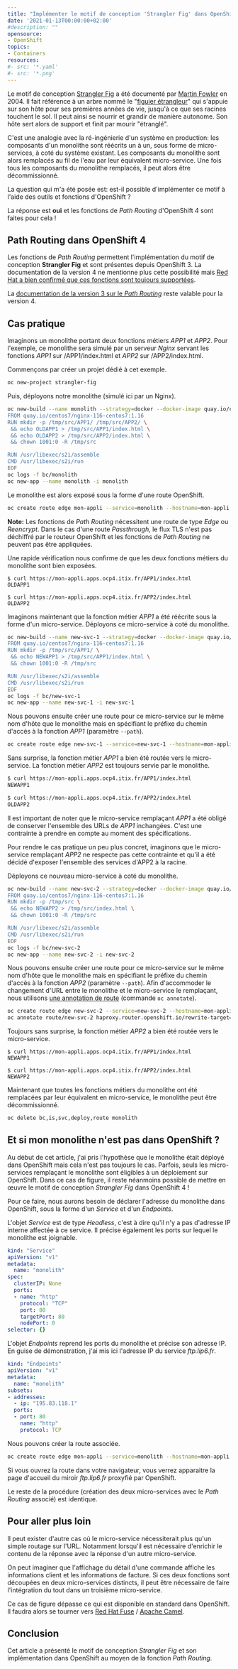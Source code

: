```yaml
---
title: "Implémenter le motif de conception 'Strangler Fig' dans OpenShift"
date: '2021-01-13T00:00:00+02:00'
#description: ""
opensource:
- OpenShift
topics:
- Containers
resources:
#- src: '*.yaml'
#- src: '*.png'
---
```


Le motif de conception [Strangler Fig](https://docs.microsoft.com/en-us/azure/architecture/patterns/strangler-fig) a été documenté par [Martin Fowler](https://martinfowler.com/bliki/StranglerFigApplication.html) en 2004.
Il fait référence à un arbre nommé le "[figuier étrangleur](https://fr.wikipedia.org/wiki/Figuier_%C3%A9trangleur)" qui s'appuie sur son hôte pour ses premières années de vie, jusqu'à ce que ses racines touchent le sol.
Il peut ainsi se nourrir et grandir de manière autonome.
Son hôte sert alors de support et finit par mourir "étranglé".

C'est une analogie avec la ré-ingénierie d'un système en production: les composants d'un monolithe sont réécrits un à un, sous forme de micro-services, à coté du système existant.
Les composants du monolithe sont alors remplacés au fil de l'eau par leur équivalent micro-service.
Une fois tous les composants du monolithe remplacés, il peut alors être décommissionné.

La question qui m'a été posée est: est-il possible d'implémenter ce motif à l'aide des outils et fonctions d'OpenShift ?

<!--more-->

La réponse est **oui** et les fonctions de *Path Routing* d'OpenShift 4 sont faites pour cela !

## Path Routing dans OpenShift&nbsp;4

Les fonctions de *Path Routing* permettent l'implémentation du motif de conception **Strangler Fig** et sont présentes depuis OpenShift 3.
La documentation de la version 4 ne mentionne plus cette possibilité mais [Red Hat a bien confirmé que ces fonctions sont toujours supportées](https://access.redhat.com/solutions/4675571).

La [documentation de la version 3 sur le *Path Routing*](https://docs.openshift.com/container-platform/3.11/architecture/networking/routes.html#path-based-routes) reste valable pour la version 4.

## Cas pratique

Imaginons un monolithe portant deux fonctions métiers *APP1* et *APP2*.
Pour l'exemple, ce monolithe sera simulé par un serveur *Nginx* servant les fonctions *APP1* sur /APP1/index.html et *APP2* sur /APP2/index.html.

Commençons par créer un projet dédié à cet exemple.

```sh
oc new-project strangler-fig
```

Puis, déployons notre monolithe (simulé ici par un Nginx).

```sh
oc new-build --name monolith --strategy=docker --docker-image quay.io/centos7/nginx-116-centos7:1.16 -D - <<EOF
FROM quay.io/centos7/nginx-116-centos7:1.16
RUN mkdir -p /tmp/src/APP1/ /tmp/src/APP2/ \
 && echo OLDAPP1 > /tmp/src/APP1/index.html \
 && echo OLDAPP2 > /tmp/src/APP2/index.html \
 && chown 1001:0 -R /tmp/src

RUN /usr/libexec/s2i/assemble
CMD /usr/libexec/s2i/run
EOF
oc logs -f bc/monolith
oc new-app --name monolith -i monolith
```

Le monolithe est alors exposé sous la forme d'une route OpenShift.

```sh
oc create route edge mon-appli --service=monolith --hostname=mon-appli.apps.ocp4.itix.fr
```

**Note:** Les fonctions de *Path Routing* nécessitent une route de type *Edge* ou *Reencrypt*.
Dans le cas d'une route *Passthrough*, le flux TLS n'est pas déchiffré par le routeur OpenShift et les fonctions de *Path Routing* ne peuvent pas être appliquées.

Une rapide vérification nous confirme de que les deux fonctions métiers du monolithe sont bien exposées.

```
$ curl https://mon-appli.apps.ocp4.itix.fr/APP1/index.html
OLDAPP1

$ curl https://mon-appli.apps.ocp4.itix.fr/APP2/index.html
OLDAPP2
```

Imaginons maintenant que la fonction métier *APP1* a été réécrite sous la forme d'un micro-service.
Déployons ce micro-service à coté du monolithe.

```sh
oc new-build --name new-svc-1 --strategy=docker --docker-image quay.io/centos7/nginx-116-centos7:1.16 -D - <<EOF
FROM quay.io/centos7/nginx-116-centos7:1.16
RUN mkdir -p /tmp/src/APP1/ \
 && echo NEWAPP1 > /tmp/src/APP1/index.html \
 && chown 1001:0 -R /tmp/src

RUN /usr/libexec/s2i/assemble
CMD /usr/libexec/s2i/run
EOF
oc logs -f bc/new-svc-1
oc new-app --name new-svc-1 -i new-svc-1
```

Nous pouvons ensuite créer une route pour ce micro-service sur le même nom d'hôte que le monolithe mais en spécifiant le préfixe du chemin d'accès à la fonction *APP1* (paramètre `--path`).

```sh
oc create route edge new-svc-1 --service=new-svc-1 --hostname=mon-appli.apps.ocp4.itix.fr --path=/APP1
```

Sans surprise, la fonction métier *APP1* a bien été routée vers le micro-service.
La fonction métier *APP2* est toujours servie par le monolithe.

```sh
$ curl https://mon-appli.apps.ocp4.itix.fr/APP1/index.html
NEWAPP1

$ curl https://mon-appli.apps.ocp4.itix.fr/APP2/index.html
OLDAPP2
```

Il est important de noter que le micro-service remplaçant *APP1* a été obligé de conserver l'ensemble des URLs de *APP1* inchangées.
C'est une contrainte à prendre en compte au moment des spécifications.

Pour rendre le cas pratique un peu plus concret, imaginons que le micro-service remplaçant *APP2* ne respecte pas cette contrainte et qu'il a été décidé d'exposer l'ensemble des services d'APP2 à la racine.

Déployons ce nouveau micro-service à coté du monolithe.

```sh
oc new-build --name new-svc-2 --strategy=docker --docker-image quay.io/centos7/nginx-116-centos7:1.16 -D - <<EOF
FROM quay.io/centos7/nginx-116-centos7:1.16
RUN mkdir -p /tmp/src \
 && echo NEWAPP2 > /tmp/src/index.html \
 && chown 1001:0 -R /tmp/src

RUN /usr/libexec/s2i/assemble
CMD /usr/libexec/s2i/run
EOF
oc logs -f bc/new-svc-2
oc new-app --name new-svc-2 -i new-svc-2
```

Nous pouvons ensuite créer une route pour ce micro-service sur le même nom d'hôte que le monolithe mais en spécifiant le préfixe du chemin d'accès à la fonction *APP2* (paramètre `--path`).
Afin d'accommoder le changement d'URL entre le monolithe et le micro-service le remplaçant, nous utilisons [une annotation de route](https://docs.openshift.com/container-platform/4.6/networking/routes/route-configuration.html#nw-route-specific-annotations_route-configuration) (commande `oc annotate`).

```sh
oc create route edge new-svc-2 --service=new-svc-2 --hostname=mon-appli.apps.ocp4.itix.fr --path=/APP2
oc annotate route/new-svc-2 haproxy.router.openshift.io/rewrite-target=/
```

Toujours sans surprise, la fonction métier *APP2* a bien été routée vers le micro-service.

```
$ curl https://mon-appli.apps.ocp4.itix.fr/APP1/index.html
NEWAPP1

$ curl https://mon-appli.apps.ocp4.itix.fr/APP2/index.html
NEWAPP2
```

Maintenant que toutes les fonctions métiers du monolithe ont été remplacées par leur équivalent en micro-service, le monolithe peut être décommissionné.

```sh
oc delete bc,is,svc,deploy,route monolith
```

## Et si mon monolithe n'est pas dans OpenShift ?

Au début de cet article, j'ai pris l'hypothèse que le monolithe était déployé dans OpenShift mais cela n'est pas toujours le cas.
Parfois, seuls les micro-services remplaçant le monolithe sont éligibles à un déploiement sur OpenShift.
Dans ce cas de figure, il reste néanmoins possible de mettre en œuvre le motif de conception *Strangler Fig* dans OpenShift 4 !

Pour ce faire, nous aurons besoin de déclarer l'adresse du monolithe dans OpenShift, sous la forme d'un *Service* et d'un *Endpoints*.

L'objet *Service* est de type *Headless*, c'est à dire qu'il n'y a pas d'adresse IP interne affectée à ce service.
Il précise également les ports sur lequel le monolithe est joignable.

```yaml
kind: "Service"
apiVersion: "v1"
metadata:
  name: "monolith"
spec:
  clusterIP: None
  ports:
  - name: "http"
    protocol: "TCP"
    port: 80
    targetPort: 80
    nodePort: 0
selector: {}
```

L'objet *Endpoints* reprend les ports du monolithe et précise son adresse IP.
En guise de démonstration, j'ai mis ici l'adresse IP du service *ftp.lip6.fr*.

```yaml
kind: "Endpoints"
apiVersion: "v1"
metadata:
  name: "monolith"
subsets:
- addresses:
  - ip: "195.83.118.1" 
  ports:
  - port: 80
    name: "http"
    protocol: TCP
```

Nous pouvons créer la route associée.

```sh
oc create route edge mon-appli --service=monolith --hostname=mon-appli.apps.ocp4.itix.fr
```

Si vous ouvrez la route dans votre navigateur, vous verrez apparaitre la page d'accueil du miroir *ftp.lip6.fr* proxyfié par OpenShift.

Le reste de la procédure (création des deux micro-services avec le *Path Routing* associé) est identique.

## Pour aller plus loin

Il peut exister d'autre cas où le micro-service nécessiterait plus qu'un simple routage sur l'URL.
Notamment lorsqu'il est nécessaire d'enrichir le contenu de la réponse avec la réponse d'un autre micro-service.

On peut imaginer que l'affichage du détail d'une commande affiche les informations client et les informations de facture.
Si ces deux fonctions sont découpées en deux micro-services distincts, il peut être nécessaire de faire l'intégration du tout dans un troisième micro-service.

Ce cas de figure dépasse ce qui est disponible en standard dans OpenShift.
Il faudra alors se tourner vers [Red Hat Fuse](https://www.redhat.com/fr/technologies/jboss-middleware/fuse) / [Apache Camel](https://camel.apache.org/).

## Conclusion

Cet article a présenté le motif de conception *Strangler Fig* et son implémentation dans OpenShift au moyen de la fonction *Path Routing*.
